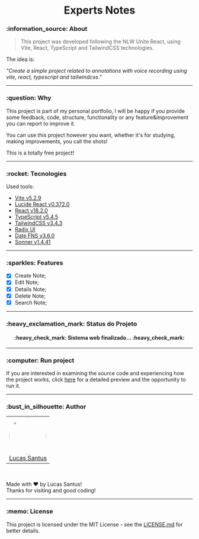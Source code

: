 <h1 align="center">Experts Notes</h1>

<h3 id="about">:information_source: About</h3>

> This project was developed following the NLW Unite React, using Vite, React, TypeScript and TailwindCSS technologies.

The idea is:

_"Create a simple project related to annotations with voice recording using vite, react, typescript and tailwindcss."_

---

<h3 id="why">:question: Why</h3>

This project is part of my personal portfolio, I will be happy if you provide some feedback, code, structure, functionality or any feature&improvement you can report to improve it.

You can use this project however you want, whether it's for studying, making improvements, you call the shots!

This is a totally free project!

---

<h3 id="tecnologies">:rocket: Tecnologies</h3>

Used tools:

- [Vite v5.2.9](https://vitejs.dev/)
- [Lucide React v0.372.0](https://lucide.dev/)
- [React v18.2.0](https://pt-br.reactjs.org/)
- [TypeScript v5.4.5](https://www.typescriptlang.org/)
- [TailwindCSS v3.4.3](https://tailwindcss.com/docs/installation)
- [Radix UI](https://www.radix-ui.com/)
- [Date FNS v3.6.0](https://date-fns.org/)
- [Sonner v1.4.41](https://sonner.emilkowal.ski)

---

<h3 id="funcionalidades">:sparkles: Features</h3>

- [X] Create Note;
- [x] Edit Note;
- [x] Details Note;
- [X] Delete Note;
- [X] Search Note;

---

<h3 id="status">:heavy_exclamation_mark: Status do Projeto</h3>

<h4 align="center"> 
	:heavy_check_mark: Sistema web finalizado... :heavy_check_mark:
</h4>

---

<h3 id="running">:computer: Run project</h3>

If you are interested in examining the source code and experiencing how the project works, click <a href="/RUNNING.md">here</a> for a detailed preview and the opportunity to run it.

---

<h3 id="author">:bust_in_silhouette: Author</h3>

<table>
	<tr>
		<td>
			<div> 
				<a href="https://github.com/LucasSantus">
					<img style="border-radius: 50%;" src="https://github.com/LucasSantus.png" width="100px;" alt=""/>
					<br />
					Lucas Santus
				</a>
			</div>
		</td>
	</tr>
</table>
<br />

Made with ❤️ by Lucas Santus!<br />
Thanks for visiting and good coding!<br />

---

<h3 id="license">:memo: License</h3>

This project is licensed under the MIT License - see the [LICENSE.md](https://github.com/LucasSantus/experts-note/blob/master/LICENSE) for better details.
